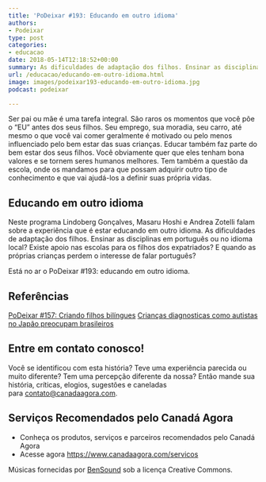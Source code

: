 ```yaml
---
title: 'PoDeixar #193: Educando em outro idioma'
authors:
- Podeixar
type: post
categories:
- educacao
date: 2018-05-14T12:18:52+00:00
summary: As dificuldades de adaptação dos filhos. Ensinar as disciplinas em português ou no idioma local? Existe apoio nas escolas para os filhos dos expatriados? E quando as próprias crianças perdem o interesse de falar português?
url: /educacao/educando-em-outro-idioma.html
image: images/podeixar193-educando-em-outro-idioma.jpg
podcast: podeixar

---
```

Ser pai ou mãe é uma tarefa integral. São raros os momentos que você põe o &#8220;EU&#8221; antes dos seus filhos. Seu emprego, sua moradia, seu carro, até mesmo o que você vai comer geralmente é motivado ou pelo menos influenciado pelo bem estar das suas crianças. Educar também faz parte do bem estar dos seus filhos. Você obviamente quer que eles tenham bona valores e se tornem seres humanos melhores. Tem também a questão da escola, onde os mandamos para que possam adquirir outro tipo de conhecimento e que vai ajudá-los a definir suas própria vidas.

## Educando em outro idioma

Neste programa Lindoberg Gonçalves, Masaru Hoshi e Andrea Zotelli falam sobre a experiência que é estar educando em outro idioma. As dificuldades de adaptação dos filhos. Ensinar as disciplinas em português ou no idioma local? Existe apoio nas escolas para os filhos dos expatriados? E quando as próprias crianças perdem o interesse de falar português?

Está no ar o PoDeixar #193: educando em outro idioma.



## Referências

[PoDeixar #157: Criando filhos bilíngues][1]
<a href="http://m.folha.uol.com.br/mundo/2017/06/1895771-criancas-diagnosticadas-como-autistas-no-japao-preocupam-brasileiros.shtml" target="_blank" rel="noopener">Crianças diagnosticas como autistas no Japão preocupam brasileiros</a>

## Entre em contato conosco!

Você se identificou com esta história? Teve uma experiência parecida ou muito diferente? Tem uma percepção diferente da nossa? Então mande sua história, críticas, elogios, sugestões e caneladas para <contato@canadaagora.com>.

## Serviços Recomendados pelo Canadá Agora

  * Conheça os produtos, serviços e parceiros recomendados pelo Canadá Agora
  * Acesse agora <https://www.canadaagora.com/servicos>

Músicas fornecidas por <a href="http://www.bensound.com/" target="_blank" rel="noopener noreferrer">BenSound</a> sob a licença Creative Commons.

 [1]: https://www.canadaagora.com/podeixar/criando-filhos-bilingues.html